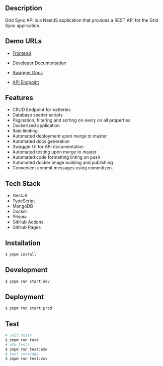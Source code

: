 ## Description

Grid Sync API is a NestJS application that provides a REST API for the Grid Sync application.

## Demo URLs

- [Frontend](https://grid-sync.vercel.app/)

- [Developer Documentation](https://sagyam.github.io/grid-sync-api/)

- [Swagger Docs](https://beige-dog-toga.cyclic.app/swagger-docs/)

- [API Endpoint](https://beige-dog-toga.cyclic.app/)

## Features

- CRUD Endpoint for batteries
- Database seeder scripts
- Pagination, filtering and sorting on every on all properties
- Dockerized application
- Rate limiting
- Automated deployment upon merge to master
- Automated docs generation
- Swagger UI for API documentation
- Automated testing upon merge to master
- Automated code formatting linting on push
- Automated docker image building and publishing
- Convenient commit messages using commitizen.

## Tech Stack

- NestJS
- TypeScript
- MongoDB
- Docker
- Prisma
- GitHub Actions
- GitHub Pages

## Installation

```bash
$ pnpm install
```

## Development

```bash
$ pnpm run start:dev
```

## Deployment

```bash
$ pnpm run start:prod
```

## Test

```bash
# unit tests
$ pnpm run test
# e2e tests
$ pnpm run test:e2e
# test coverage
$ pnpm run test:cov
```

